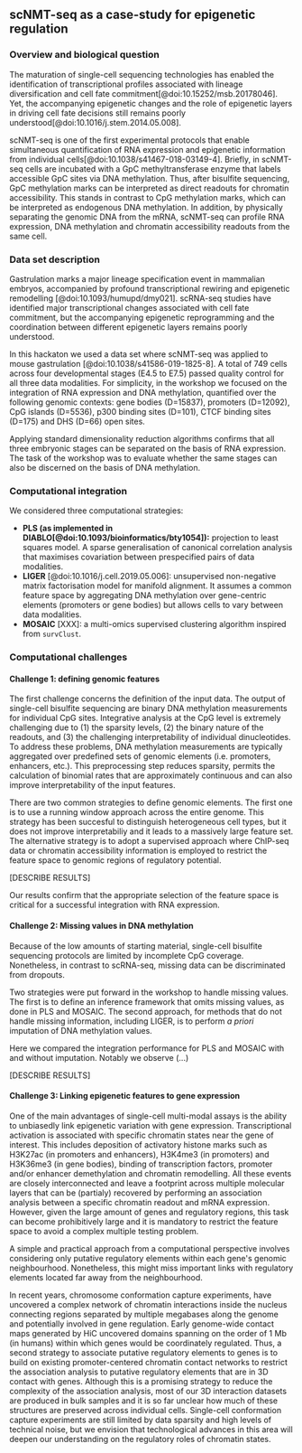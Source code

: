 ## scNMT-seq as a case-study for epigenetic regulation

### Overview and biological question

The maturation of single-cell sequencing technologies has enabled the identification of transcriptional profiles associated with lineage diversification and cell fate commitment[@doi:10.15252/msb.20178046]. Yet, the accompanying epigenetic changes and the role of epigenetic layers in driving cell fate decisions still remains poorly understood[@doi:10.1016/j.stem.2014.05.008].


scNMT-seq is one of the first experimental protocols that enable simultaneous quantification of RNA expression and epigenetic information from individual cells[@doi:10.1038/s41467-018-03149-4]. Briefly, in scNMT-seq cells are incubated with a GpC methyltransferase  enzyme that labels accessible GpC sites via DNA methylation. Thus, after bisulfite sequencing, GpC methylation marks can be interpreted as direct readouts for chromatin accessibility. This stands in contrast to CpG methylation marks, which can be interpreted as endogenous DNA methylation. In addition, by physically separating the genomic DNA from the mRNA, scNMT-seq can profile RNA expression, DNA methylation and chromatin accessibility readouts from the same cell.

### Data set description

Gastrulation marks a major lineage specification event in mammalian embryos, accompanied by profound transcriptional rewiring and epigenetic remodelling [@doi:10.1093/humupd/dmy021]. scRNA-seq studies have identified major transcriptional changes associated with cell fate commitment, but the accompanying epigenetic reprogramming and the coordination between different epigenetic layers remains poorly understood.

In this hackaton we used a data set where scNMT-seq was applied to mouse gastrulation [@doi:10.1038/s41586-019-1825-8]. A total of 749 cells across four developmental stages (E4.5 to E7.5) passed quality control for all three data modalities. For simplicity, in the workshop we focused on the integration of RNA expression and DNA methylation, quantified over the following genomic contexts: gene bodies (D=15837), promoters (D=12092), CpG islands (D=5536), p300 binding sites (D=101), CTCF binding sites (D=175) and DHS (D=66) open sites.

Applying standard dimensionality reduction algorithms confirms that all three embryonic stages can be separated on the basis of RNA expression. The task of the workshop was to evaluate whether the same stages can also be discerned on the basis of DNA methylation.

### Computational integration

We considered three computational strategies:  

*  **PLS (as implemented in DIABLO[@doi:10.1093/bioinformatics/bty1054]):** projection to least squares model. A sparse generalisation of canonical correlation analysis that maximises covariation between prespecified pairs of data modalities.
* **LIGER** [@doi:10.1016/j.cell.2019.05.006]: unsupervised non-negative matrix factorisation model for manifold alignment. It assumes a common feature space by aggregating DNA methylation over gene-centric elements (promoters or gene bodies) but allows cells to vary between data modalities.  
* **MOSAIC** [XXX]: a multi-omics supervised clustering algorithm inspired from `survClust`.

### Computational challenges

#### Challenge 1: defining genomic features

The first challenge concerns the definition of the input data. The output of single-cell bisulfite sequencing are binary DNA methylation measurements for individual CpG sites. Integrative analysis at the CpG level is extremely challenging due to (1) the sparsity levels, (2) the binary nature of the readouts, and (3) the challenging interpretability of individual dinucleotides.
To address these problems, DNA methylation measurements are typically aggregated over predefined sets of genomic elements (i.e. promoters, enhancers, etc.). This preprocessing step reduces sparsity, permits the calculation of binomial rates that are approximately continuous and can also improve interpretability of the input features.

There are two common strategies to define genomic elements. The first one is to use a running window approach across the entire genome. This strategy has been succesful to distinguish heterogeneous cell types, but it does not improve interpretabiliy and it leads to a massively large feature set. The alternative strategy is to adopt a supervised approach where ChIP-seq data or chromatin accessibility information is employed to restrict the feature space to genomic regions of regulatory potential.

<!-- n our results we observe remarkable differences between genomic contexts on the integration performance.  -->

[DESCRIBE RESULTS]

Our results confirm that the appropriate selection of the feature space is critical for a successful integration with RNA expression.

<!-- DESCRIBE REGULATORY CHROMATIN ATLASES -->


#### Challenge 2: Missing values in DNA methylation

Because of the low amounts of starting material, single-cell bisulfite sequencing protocols are limited by incomplete CpG coverage. Nonetheless, in contrast to scRNA-seq, missing data can be discriminated from dropouts.

Two strategies were put forward in the workshop to handle missing values. The first is to define an inference framework that omits missing values, as done in PLS and MOSAIC. The second approach, for methods that do not handle missing information, including LIGER, is to perform *a priori* imputation of DNA methylation values.

Here we compared the integration performance for PLS and MOSAIC with and without imputation. Notably we observe (...)

[DESCRIBE RESULTS]


#### Challenge 3: Linking epigenetic features to gene expression

One of the main advantages of single-cell multi-modal assays is the ability to unbiasedly link epigenetic variation with gene expression.
Transcriptional activation is associated with specific chromatin states near the gene of interest. This includes deposition of activatory histone marks such as H3K27ac (in promoters and enhancers), H3K4me3 (in promoters) and H3K36me3 (in gene bodies), binding of transcription factors, promoter and/or enhancer demethylation and chromatin remodelling. All these events are closely interconnected and leave a footprint across multiple molecular layers that can be (partialy) recovered by performing an association analysis between a specific chromatin readout and mRNA expression. However, given the large amount of genes and regulatory regions, this task can become prohibitively large and it is mandatory to restrict the feature space to avoid a complex multiple testing problem.

A simple and practical approach from a computational perspective involves considering only putative regulatory elements within each gene's genomic neighbourhood. Nonetheless, this might miss important links with regulatory elements located far away from the neighbourhood.

In recent years, chromosome conformation capture experiments, have uncovered a complex network of chromatin interactions inside the nucleus connecting regions separated by multiple megabases along the genome and potentially involved in gene regulation. Early genome-wide contact maps generated by HiC uncovered domains spanning on the order of 1 Mb (in humans) within which genes would be coordinately regulated. Thus, a second strategy to associate putative regulatory elements to genes is to build on existing promoter-centered chromatin contact networks to restrict the association analysis to putative regulatory elements that are in 3D contact with genes.
Although this is a promising strategy to reduce the complexity of the association analysis, most of our 3D interaction datasets are produced in bulk samples and it is so far unclear how much of these structures are preserved across individual cells. Single-cell conformation capture experiments are still limited by data sparsity and high levels of technical noise, but we envision that technological advances in this area will deepen our understanding on the regulatory roles of chromatin states.
